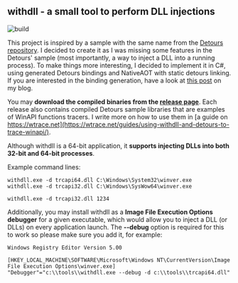 
## withdll - a small tool to perform DLL injections

![build](https://github.com/lowleveldesign/withdll/workflows/build/badge.svg)

This project is inspired by a sample with the same name from the [Detours repository](https://github.com/microsoft/Detours). I decided to create it as I was missing some features in the Detours' sample (most importantly, a way to inject a DLL into a running process). To make things more interesting, I decided to implement it in C#, using generated Detours bindings and NativeAOT with static detours linking. If you are interested in the binding generation, have a look at [this post](https://lowleveldesign.wordpress.com/2023/11/22/generating-c-bindings-for-native-windows-libraries/) on my blog.

You may **download the compiled binaries from the [release page](https://github.com/lowleveldesign/withdll/releases)**. Each release also contains compiled Detours sample libraries that are examples of WinAPI functions tracers. I write more on how to use them in [a guide on https://wtrace.net](https://wtrace.net/guides/using-withdll-and-detours-to-trace-winapi/).

Although withdll is a 64-bit application, it **supports injecting DLLs into both 32-bit and 64-bit processes**. 

Example command lines:

```
withdll.exe -d trcapi64.dll C:\Windows\System32\winver.exe
withdll.exe -d trcapi32.dll C:\Windows\SysWow64\winver.exe

withdll.exe -d trcapi32.dll 1234
```

Additionally, you may install withdll as a **Image File Execution Options debugger** for a given executable, which would allow you to inject a DLL (or DLLs) on every application launch. The **--debug** option is required for this to work so please make sure you add it, for example:

```
Windows Registry Editor Version 5.00

[HKEY_LOCAL_MACHINE\SOFTWARE\Microsoft\Windows NT\CurrentVersion\Image File Execution Options\winver.exe]
"Debugger"="c:\\tools\\withdll.exe --debug -d c:\\tools\\trcapi64.dll"
```

